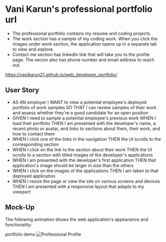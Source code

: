 
# Vani Karun's professional portfolio url 
* The professional portfolio contains my resume and coding projects. 
* The work section has a sample of my coding work. When you click the images under work section, the application opens up in a separate tab to view and explore.
* Contact me section has linkedIn link that will take you to the profile page. The secion also has phone number and email address to reach out.

https://vanikarun21.github.io/web_developer_portfolio/
## User Story
* AS AN employer
I WANT to view a potential employee's deployed portfolio of work samples
SO THAT I can review samples of their work and assess whether they're a good candidate for an open position
* GIVEN I need to sample a potential employee's previous work
WHEN I load their portfolio
THEN I am presented with the developer's name, a recent photo or avatar, and links to sections about them, their work, and how to contact them
* WHEN I click one of the links in the navigation
THEN the UI scrolls to the corresponding section
* WHEN I click on the link to the section about their work
THEN the UI scrolls to a section with titled images of the developer's applications
* WHEN I am presented with the developer's first application
THEN that application's image should be larger in size than the others
* WHEN I click on the images of the applications
THEN I am taken to that deployed application
* WHEN I resize the page or view the site on various screens and devices
THEN I am presented with a responsive layout that adapts to my viewport
## Mock-Up
The following animation shows the web application's appearance and functionality:

portfolio demo
![Professional Profile](./assests/images/02-advanced-css-homework-demo.gif)